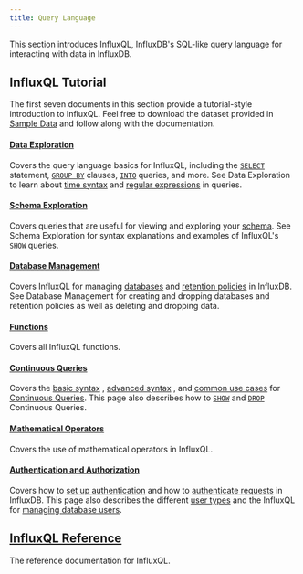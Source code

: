 ```yaml
---
title: Query Language
---
```


This section introduces InfluxQL, InfluxDB's SQL-like query language for
interacting with data in InfluxDB.

## InfluxQL Tutorial
The first seven documents in this section provide a tutorial-style introduction
to InfluxQL.
Feel free to download the dataset provided in
[Sample Data](/influxdb/v1.0/query_language/data_download/) and follow along
with the documentation.

#### [Data Exploration](/influxdb/v1.0/query_language/data_exploration/)

Covers the query language basics for InfluxQL, including the
[`SELECT`](/influxdb/v1.0/query_language/data_exploration/#the-select-statement-and-the-where-clause)
statement,
[`GROUP BY`](/influxdb/v1.0/query_language/data_exploration/#the-group-by-clause) clauses,
[`INTO`](/influxdb/v1.0/query_language/data_exploration/#the-into-clause) queries, and more.
See Data Exploration to learn about
[time syntax](/influxdb/v1.0/query_language/data_exploration/#time-syntax-in-queries) and
[regular expressions](/influxdb/v1.0/query_language/data_exploration/#regular-expressions-in-queries) in
queries.

#### [Schema Exploration](/influxdb/v1.0/query_language/schema_exploration/)

Covers queries that are useful for viewing and exploring your
[schema](/influxdb/v1.0/concepts/glossary/#schema).
See Schema Exploration for syntax explanations and examples of InfluxQL's `SHOW`
queries.

#### [Database Management](/influxdb/v1.0/query_language/database_management/)

Covers InfluxQL for managing
[databases](/influxdb/v1.0/concepts/glossary/#database) and
[retention policies](/influxdb/v1.0/concepts/glossary/#retention-policy-rp) in
InfluxDB.
See Database Management for creating and dropping databases and retention
policies as well as deleting and dropping data.

#### [Functions](/influxdb/v1.0/query_language/functions/)

Covers all InfluxQL functions.

#### [Continuous Queries](/influxdb/v1.0/query_language/continuous_queries/)

Covers the
[basic syntax](/influxdb/v1.0/query_language/continuous_queries/#basic-syntax)
,
[advanced syntax](/influxdb/v1.0/query_language/continuous_queries/#advanced-syntax)
,
and
[common use cases](/influxdb/v1.0/query_language/continuous_queries/#cq-use-cases)
for
[Continuous Queries](/influxdb/v1.0/concepts/glossary/#continuous-query-cq).
This page also describes how to
[`SHOW`](/influxdb/v1.0/query_language/continuous_queries/#list-cqs) and
[`DROP`](/influxdb/v1.0/query_language/continuous_queries/#delete-cqs)
Continuous Queries.

#### [Mathematical Operators](/influxdb/v1.0/query_language/math_operators/)

Covers the use of mathematical operators in InfluxQL.

#### [Authentication and Authorization](/influxdb/v1.0/query_language/authentication_and_authorization/)

Covers how to
[set up authentication](/influxdb/v1.0/query_language/authentication_and_authorization/#set-up-authentication)
and how to
[authenticate requests](/influxdb/v1.0/query_language/authentication_and_authorization/#authenticating-requests) in InfluxDB.
This page also describes the different
[user types](/influxdb/v1.0/query_language/authentication_and_authorization/#user-types-and-their-privileges) and the InfluxQL for
[managing database users](/influxdb/v1.0/query_language/authentication_and_authorization/#user-management-commands).

## [InfluxQL Reference](/influxdb/v1.0/query_language/spec/)

The reference documentation for InfluxQL.
